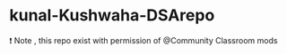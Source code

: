# kunal-Kushwaha-DSArepo
❗ Note , this repo exist with permission of @Community Classroom mods

[](https://c.tenor.com/nk3vGEEfdDQAAAAC/anime-girl-im-innocent-anime-im-innocent.gif)
